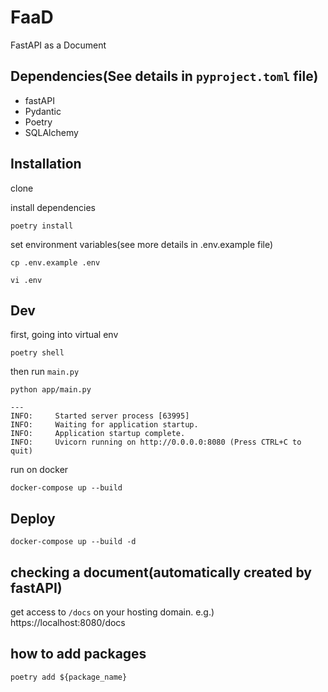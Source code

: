 # FaaD
FastAPI as a Document

## Dependencies(See details in `pyproject.toml` file)
* fastAPI
* Pydantic
* Poetry
* SQLAlchemy



## Installation
clone

install dependencies
```
poetry install
```

set environment variables(see more details in .env.example file)
```
cp .env.example .env

vi .env
```

## Dev
first, going into virtual env
```
poetry shell
```

then run `main.py`
```
python app/main.py

---
INFO:     Started server process [63995]
INFO:     Waiting for application startup.
INFO:     Application startup complete.
INFO:     Uvicorn running on http://0.0.0.0:8080 (Press CTRL+C to quit)
```

run on docker
```
docker-compose up --build
```


## Deploy
```
docker-compose up --build -d
```

## checking a document(automatically created by fastAPI)
get access to `/docs` on your hosting domain.  e.g.) https://localhost:8080/docs

## how to add packages
```
poetry add ${package_name}
```
